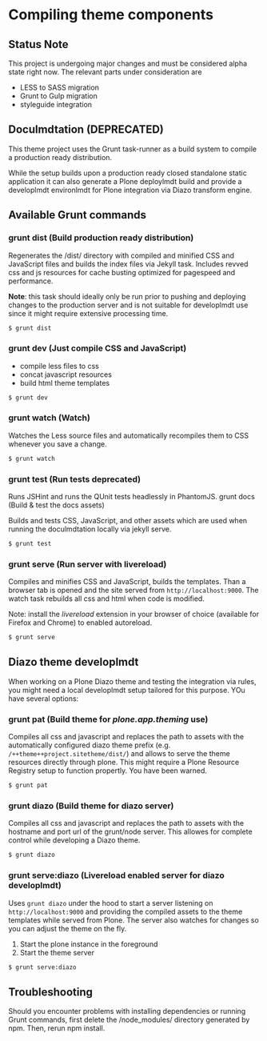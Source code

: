 # Compiling theme components

## Status Note

This project is undergoing major changes and must be considered alpha state right now. The relevant parts under consideration are

- LESS to SASS migration
- Grunt to Gulp migration
- styleguide integration


## Doculmdtation (DEPRECATED)

This theme project uses the Grunt task-runner as a build system to compile a production ready distribution.

While the setup builds upon a production ready closed standalone static application it can also generate a Plone deploylmdt build and provide a developlmdt environlmdt for Plone integration via Diazo transform engine.

## Available Grunt commands

### grunt dist (Build production ready distribution)

Regenerates the /dist/ directory with compiled and minified CSS and JavaScript files and builds the index files via Jekyll task. Includes revved css and js resources for cache busting optimized for pagespeed and performance.

**Note**: this task should ideally only be run prior to pushing and deploying changes to the production server and is not suitable for developlmdt use since it might require extensive processing time.

```bash
$ grunt dist
```

### grunt dev (Just compile CSS and JavaScript)

- compile less files to css
- concat javascript resources
- build html theme templates

```bash
$ grunt dev
```

### grunt watch (Watch)

Watches the Less source files and automatically recompiles them to CSS whenever you save a change.

```bash
$ grunt watch
```

### grunt test (Run tests **deprecated**)

Runs JSHint and runs the QUnit tests headlessly in PhantomJS.
grunt docs (Build & test the docs assets)

Builds and tests CSS, JavaScript, and other assets which are used when running the doculmdtation locally via jekyll serve.

```bash
$ grunt test
```

### grunt serve (Run server with livereload)

Compiles and minifies CSS and JavaScript, builds the templates. Than a browser
tab is opened and the site served from `http://localhost:9000`. The watch task rebuilds all css and html when code is modified.

Note: install the *livereload* extension in your browser of choice (available for Firefox and Chrome) to enabled autoreload.

```bash
$ grunt serve
```

## Diazo theme developlmdt

When working on a Plone Diazo theme and testing the integration via rules, you might need a local developlmdt setup tailored for this purpose. YOu have several options:

### grunt pat (Build theme for *plone.app.theming* use)

Compiles all css and javascript and replaces the path to assets with the automatically configured diazo theme prefix (e.g. `/++theme++project.sitetheme/dist/`) and allows to serve the theme resources directly through plone. This might require a Plone Resource Registry setup to function propertly. You have been warned.

```bash
$ grunt pat
```

### grunt diazo (Build theme for diazo server)

Compiles all css and javascript and replaces the path to assets with the hostname and port url of the grunt/node server. This allowes for complete control while developing a Diazo theme.

```bash
$ grunt diazo
```

### grunt serve:diazo (Livereload enabled server for diazo developlmdt)

Uses `grunt diazo` under the hood to start a server listening on `http://localhost:9000` and providing the compiled assets to the theme templates while served from Plone. The server also watches for changes so you can adjust the theme on the fly.

1. Start the plone instance in the foreground
2. Start the theme server

```bash
$ grunt serve:diazo
```


## Troubleshooting

Should you encounter problems with installing dependencies or running Grunt commands, first delete the /node_modules/ directory generated by npm. Then, rerun npm install.

